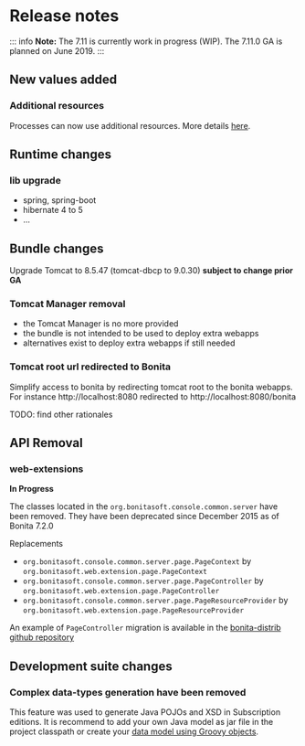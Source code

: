 # Release notes

::: info
**Note:** The 7.11 is currently work in progress (WIP). The 7.11.0 GA is planned on June 2019.
:::

## New values added

### Additional resources
Processes can now use additional resources. More details [here](additional-resources.md).


## Runtime changes

### lib upgrade
- spring, spring-boot
- hibernate 4 to 5
- ...


## Bundle changes

Upgrade Tomcat to 8.5.47 (tomcat-dbcp to 9.0.30) **subject to change prior GA**


### Tomcat Manager removal

- the Tomcat Manager is no more provided
- the bundle is not intended to be used to deploy extra webapps
- alternatives exist to deploy extra webapps if still needed

### Tomcat root url redirected to Bonita

Simplify access to bonita by redirecting tomcat root to the bonita webapps.
For instance http://localhost:8080 redirected to http://localhost:8080/bonita

TODO: find other rationales


## API Removal
### web-extensions

**In Progress**

The classes located in the `org.bonitasoft.console.common.server` have been removed. They have been deprecated since December 2015 as of Bonita 7.2.0

Replacements
- `org.bonitasoft.console.common.server.page.PageContext` by `org.bonitasoft.web.extension.page.PageContext`
- `org.bonitasoft.console.common.server.page.PageController` by `org.bonitasoft.web.extension.page.PageController`
- `org.bonitasoft.console.common.server.page.PageResourceProvider` by `org.bonitasoft.web.extension.page.PageResourceProvider`


An example of `PageController` migration is available in the [bonita-distrib github repository](https://github.com/bonitasoft/bonita-distrib/commit/f1f9d356c96d4e2807bd8b59376ce57d4af89b9a#diff-caa18f5f325ab429a66c76851e3bdd42)

## Development suite changes

### Complex data-types generation have been removed

This feature was used to generate Java POJOs and XSD in Subscription editions. It is recommend to add your own Java model as jar file in the project classpath or create your [data model using Groovy objects](groovy-in-bonita.md#create-data-model).